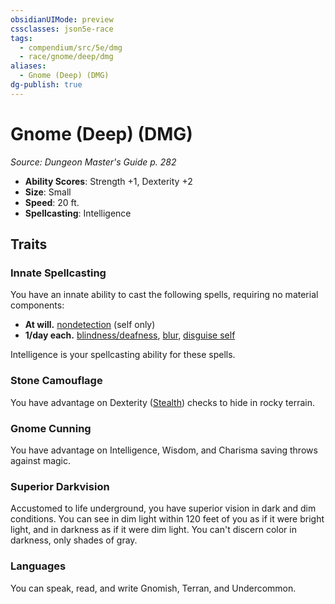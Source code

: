 ```yaml
---
obsidianUIMode: preview
cssclasses: json5e-race
tags:
  - compendium/src/5e/dmg
  - race/gnome/deep/dmg
aliases:
  - Gnome (Deep) (DMG)
dg-publish: true
---
```

# Gnome (Deep) (DMG)
*Source: Dungeon Master's Guide p. 282*  

- **Ability Scores**: Strength +1, Dexterity +2
- **Size**: Small
- **Speed**: 20 ft.
- **Spellcasting**: Intelligence

## Traits

### Innate Spellcasting

You have an innate ability to cast the following spells, requiring no material components:

- **At will.** [nondetection](/Admin/CLI/spells/nondetection.md) (self only)  
- **1/day each.** [blindness/deafness](/Admin/CLI/spells/blindness-deafness.md), [blur](/Admin/CLI/spells/blur.md), [disguise self](/Admin/CLI/spells/disguise-self.md)  

Intelligence is your spellcasting ability for these spells.

### Stone Camouflage

You have advantage on Dexterity ([Stealth](/3-Mechanics/CLI/rules/skills.md#Stealth)) checks to hide in rocky terrain.

### Gnome Cunning

You have advantage on Intelligence, Wisdom, and Charisma saving throws against magic.

### Superior Darkvision

Accustomed to life underground, you have superior vision in dark and dim conditions. You can see in dim light within 120 feet of you as if it were bright light, and in darkness as if it were dim light. You can't discern color in darkness, only shades of gray.

### Languages

You can speak, read, and write Gnomish, Terran, and Undercommon.